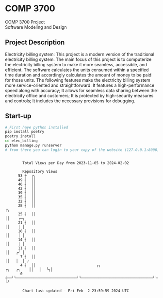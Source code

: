 # COMP 3700
COMP 3700 Project  
Software Modeling and Design
## Project Description
Electricity billing system: This project is a modern version of the traditional electricity billing system. The main focus of this project is to computerize the electricity billing system to make it more seamless, accessible, and efficient. The software calculates the units consumed within a specified time duration and accordingly calculates the amount of money to be paid for those units. The following features make the electricity billing system more service-oriented and straightforward: It features a high-performance speed along with accuracy; It allows for seamless data sharing between the electricity office and customers; It is protected by high-security measures and controls; It includes the necessary provisions for debugging.

## Start-up
```bash
# First have python installed
pip install poetry
poetry install
cd elec_billing
python manage.py runserver
# from there you can login to your copy of the website (127.0.0.1:8000), default creds are admin/admin
```

```

        Total Views per Day from 2023-11-05 to 2024-02-02

        Repository Views
      53 ┼  ╭╮
      49 ┤  ││
      46 ┤  ││
      42 ┤  ││
      39 ┤  ││
      35 ┤  ││
      32 ┤  ││
      28 ┤  ││                                                                          ╭╮
      25 ┤  ││                                                                          ││    ╭─╮
      21 ┤  ││                                                                          ││    │ │
      18 ┤  ││                                                                          ││    │ │
      14 ┤  ││                                                                          ││    │ │
      11 ┤  ││                                                                          ││   ╭╯ │
       7 ┤  ││                                                                          ││   │  │ ╭
       4 ┤  ││                            ╭╮                                 ╭╮   ╭╮    ││   │  ╰╮│
       0 ┼──╯╰────────────────────────────╯╰─────────────────────────────────╯╰───╯╰────╯╰───╯   ╰╯

        Chart last updated - Fri Feb  2 23:59:59 2024 UTC
        
```

